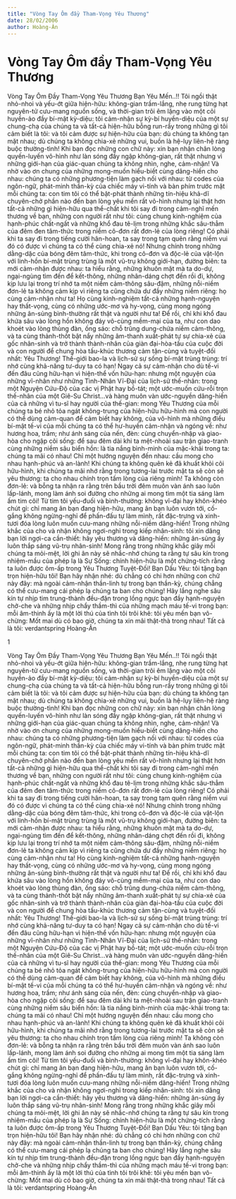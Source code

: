 ```yaml
---
title: "Vòng Tay Ôm đầy Tham-Vọng Yêu Thương"
date: 28/02/2006
author: Hoàng-Ân
---
```


# Vòng Tay Ôm đầy Tham-Vọng Yêu Thương

Vòng Tay Ôm Đầy Tham-Vọng Yêu Thương
     Bạn Yêu Mến..!!
     Tôi ngồi thật nhỏ-nhoi và yếu-ớt giữa hiện-hữu:  không-gian trầm-lắng, nhẹ rung từng hạt nguyên-tử cưu-mang nguồn sống, và thời-gian trôi êm lặng vào một cõi huyền-ảo đầy bí-mật kỳ-diệu:  tôi cảm-nhận sự kỳ-bí huyền-diệu của một sự chung-chạ của chúng ta và tất-cả hiện-hữu bỗng run-rẩy trong những gì tôi cảm biết là tôi: và tôi cảm được sự hiện-hữu của bạn: dù chúng ta không tạn mặt nhau; dù chúng ta không chia-xẻ những vui, buồn là hệ-lụy liên-hệ ràng buộc thường-tình!
     Khi bạn đọc những con chữ này:  xin bạn nhận chân lòng quyến-luyến vô-hình như làn sóng đầy ngập không-gian, rất thật nhưng vì những giới-hạn của giác-quan chúng ta không nhìn, nghe, cảm-nhận!  Và nhờ vào ơn chung của những mong-muốn hiểu-biết cùng dâng-hiến cho nhau:  chúng ta có những phương-tiện làm gạch nối với nhau:  từ codes của ngôn-ngữ,  phát-minh thần-kỳ của chiếc máy vi-tính và bàn phím trước mặt mỗi chúng ta:  con tim tôi có thể bật-phát thành những tín-hiệu khả-dĩ chuyên-chở phần nào đến bạn lòng yêu mến rất vô-hình nhưng lại thật hơn tất-cả những gì hiện-hữu qua thể-chất khi tôi say đi trong cảm-nghĩ mến thương về bạn, những con người rất như tôi: cùng chung kinh-nghiệm của hạnh-phúc chất-ngất và những khổ đau tê-lịm trong những khắc sâu-thẳm của đêm đen tâm-thức trong niềm cô-đơn rất đơn-lẻ của lòng riêng!
      Có phải khi ta say đi trong tiếng cười hân-hoan, ta say trong tạm quên rằng niềm vui đó có được vì chúng ta có thể cùng chia-xẻ nó!  Nhưng chính trong những dằng-dặc của bóng đêm tâm-thức, khi trong cô-đơn và độc-lẻ của vật-lộn với linh-hồn bí-mật trùng trùng là một vũ-trụ không giới-hạn, đường biên:  ta mới cảm-nhận được nhau:  ta hiểu rằng, những khuôn mặt mà ta do-dự, ngại-ngùng tìm đến để kết-thông, những nhân-dáng chợt đến rồi đi, không kịp lưu lại trong trí nhớ ta một niềm cảm-thông sâu-đậm,  những nỗi-niềm đơn-lẻ ta không cảm kịp vì riêng ta cũng chứa dư đầy những niềm riêng:  họ cùng cảm-nhận như ta!  Họ cùng kinh-nghiệm tất-cả những hạnh-nguyện hay thất-vọng, cùng có những ước-mơ và hy-vọng, cùng mong ngóng những ân-sủng bình-thường rất thật và người như ta!  Để rồi,  chỉ khi khổ đau khứa sâu vào lòng hồn không đáy vô-cùng mềm-mại của ta, như con dao khoét vào lòng thùng đàn, ống sáo:  chỗ trũng dung-chứa niềm cảm-thông, và ta cùng thảnh-thốt bật nẩy những âm-thanh xuất-phát tự sự chia-xẻ của gốc nhân-sinh và trở thành thành-nhân của giàn đại-hòa-tấu của cuộc đời và con người để chung hòa tấu-khúc thương cảm tận-cùng và tuyệt-đối nhất:  Yêu Thương!
      Thế-giới bao-la và lịch-sử sự sống bí-mật trùng trùng:  trí nhớ cùng khả-năng tư-duy ta có hạn!  Ngay cả sự cảm-nhận cho dù tế-vi đến đâu cũng hữu-hạn vì hiện-thể vốn hữu-hạn:  nhưng một nguyện của những vĩ-nhân như những Tình-Nhân Vĩ-Đại của lịch-sử thế-nhân: trong một Nguyện Cứu-Độ của các vị Phật hay bồ-tát; một ước-muốn cứu-rỗi trọn thế-nhân của một Giê-Su Christ...và hàng muôn vàn ước-nguyền dâng-hiến của cả những vì tu-sĩ hay người của thế-gian:  mong Yêu Thương của mỗi chúng ta bé nhỏ tỏa ngát không-trung của hiện-hữu hữu-hình mà con người có thể dùng cảm-quan để cảm biết hay không, của vô-hình mà những điều bí-mật tế-vi của mỗi chúng ta có thể hư-huyền cảm-nhận và ngóng về:  như hương hoa, trầm; như ánh sáng của nến, đèn:  cùng chuyển-nhập và giao-hòa cho ngập cõi sống:  để sau đêm dài khi ta mệt-nhoài sau trận giao-tranh cùng những niềm sâu biển hồn:  là tia nắng bình-minh của mặc-khải trong ta:  chúng ta mãi có nhau!  Chỉ một hướng nguyện đến nhau: cầu mong cho nhau hạnh-phúc và an-lành!  Khi chúng ta không quên kẻ đã khuất khỏi cõi hữu-hình, khi chúng ta mãi nhớ rằng trong tương-lai trước mặt ta sẽ còn sẽ yêu thương:  ta cho nhau chính trọn tấm lòng của riêng mình!  Ta không còn đơn-lẻ:  và bỗng ta nhận ra rằng trên bầu trời đêm muôn vàn ánh sao luôn lấp-lánh,  mong làm ánh soi đường cho những ai mong tìm một tia sáng làm ấm tim côi!
      Từ tim tôi yếu-đuối và bình-thường:  không vĩ-đại hay khôn-khéo chút gì: chỉ mang ân bạn đang hiện-hữu, mang ân bạn luôn vươn tới, cố-gắng không ngừng-nghỉ để phấn-đấu tự làm mình, rất đặc-trưng và xinh-tươi đóa lòng luôn muốn cưu-mang những nỗi-niềm dâng-hiến!  Trong những khắc của cho và nhận không ngơi-nghỉ trong kiếp nhân-sinh:  tôi xin dâng bạn lời ngợi-ca cần-thiết: hãy yêu thương và dâng-hiến:  những ân-sủng ấy luôn thắp sáng vũ-trụ nhân-sinh!  Mong rằng trong những khắc giây mỗi chúng ta mỏi-mệt,  lời ghi ân này sẽ nhắc-nhớ chúng ta rằng tự sâu kín trong nhiệm-mầu của phép lạ là Sự Sống: chính hiện-hữu là một chứng-tích rằng ta luôn được ôm-ấp trong Yêu Thương Tuyệt-Đối!
     Bạn Dấu Yêu: tôi tặng bạn trọn hiện-hữu tôi!  Bạn hãy nhận nhé: dù chẳng có chi hơn những con chữ này đây:  mà ngoài cảm-nhận thần-linh tự trong bạn thần-kỳ, chúng chẳng có thể cưu-mang cái phép lạ chúng ta ban cho chúng!  Hãy lắng nghe sâu kín tự nhịp tim trung-thành đều-đặn trong lồng ngực bạn đầy hạnh-nguyện chở-che và những nhịp chẩy thầm-thì của những mạch máu tế-vi trong bạn:  mỗi âm-thinh ấy là một lời thú của tình tôi trôi khẽ:  tôi yêu mến bạn vô-chừng:
     Mốt mai dù có bao giờ, chúng ta xin mãi thật-thà trong nhau!
Tất cả là tôi: verdantspring Hoàng-Ân

1

Vòng Tay Ôm Đầy Tham-Vọng Yêu Thương
     Bạn Yêu Mến..!!
     Tôi ngồi thật nhỏ-nhoi và yếu-ớt giữa hiện-hữu:  không-gian trầm-lắng, nhẹ rung từng hạt nguyên-tử cưu-mang nguồn sống, và thời-gian trôi êm lặng vào một cõi huyền-ảo đầy bí-mật kỳ-diệu:  tôi cảm-nhận sự kỳ-bí huyền-diệu của một sự chung-chạ của chúng ta và tất-cả hiện-hữu bỗng run-rẩy trong những gì tôi cảm biết là tôi: và tôi cảm được sự hiện-hữu của bạn: dù chúng ta không tạn mặt nhau; dù chúng ta không chia-xẻ những vui, buồn là hệ-lụy liên-hệ ràng buộc thường-tình!
     Khi bạn đọc những con chữ này:  xin bạn nhận chân lòng quyến-luyến vô-hình như làn sóng đầy ngập không-gian, rất thật nhưng vì những giới-hạn của giác-quan chúng ta không nhìn, nghe, cảm-nhận!  Và nhờ vào ơn chung của những mong-muốn hiểu-biết cùng dâng-hiến cho nhau:  chúng ta có những phương-tiện làm gạch nối với nhau:  từ codes của ngôn-ngữ,  phát-minh thần-kỳ của chiếc máy vi-tính và bàn phím trước mặt mỗi chúng ta:  con tim tôi có thể bật-phát thành những tín-hiệu khả-dĩ chuyên-chở phần nào đến bạn lòng yêu mến rất vô-hình nhưng lại thật hơn tất-cả những gì hiện-hữu qua thể-chất khi tôi say đi trong cảm-nghĩ mến thương về bạn, những con người rất như tôi: cùng chung kinh-nghiệm của hạnh-phúc chất-ngất và những khổ đau tê-lịm trong những khắc sâu-thẳm của đêm đen tâm-thức trong niềm cô-đơn rất đơn-lẻ của lòng riêng!
      Có phải khi ta say đi trong tiếng cười hân-hoan, ta say trong tạm quên rằng niềm vui đó có được vì chúng ta có thể cùng chia-xẻ nó!  Nhưng chính trong những dằng-dặc của bóng đêm tâm-thức, khi trong cô-đơn và độc-lẻ của vật-lộn với linh-hồn bí-mật trùng trùng là một vũ-trụ không giới-hạn, đường biên:  ta mới cảm-nhận được nhau:  ta hiểu rằng, những khuôn mặt mà ta do-dự, ngại-ngùng tìm đến để kết-thông, những nhân-dáng chợt đến rồi đi, không kịp lưu lại trong trí nhớ ta một niềm cảm-thông sâu-đậm,  những nỗi-niềm đơn-lẻ ta không cảm kịp vì riêng ta cũng chứa dư đầy những niềm riêng:  họ cùng cảm-nhận như ta!  Họ cùng kinh-nghiệm tất-cả những hạnh-nguyện hay thất-vọng, cùng có những ước-mơ và hy-vọng, cùng mong ngóng những ân-sủng bình-thường rất thật và người như ta!  Để rồi,  chỉ khi khổ đau khứa sâu vào lòng hồn không đáy vô-cùng mềm-mại của ta, như con dao khoét vào lòng thùng đàn, ống sáo:  chỗ trũng dung-chứa niềm cảm-thông, và ta cùng thảnh-thốt bật nẩy những âm-thanh xuất-phát tự sự chia-xẻ của gốc nhân-sinh và trở thành thành-nhân của giàn đại-hòa-tấu của cuộc đời và con người để chung hòa tấu-khúc thương cảm tận-cùng và tuyệt-đối nhất:  Yêu Thương!
      Thế-giới bao-la và lịch-sử sự sống bí-mật trùng trùng:  trí nhớ cùng khả-năng tư-duy ta có hạn!  Ngay cả sự cảm-nhận cho dù tế-vi đến đâu cũng hữu-hạn vì hiện-thể vốn hữu-hạn:  nhưng một nguyện của những vĩ-nhân như những Tình-Nhân Vĩ-Đại của lịch-sử thế-nhân: trong một Nguyện Cứu-Độ của các vị Phật hay bồ-tát; một ước-muốn cứu-rỗi trọn thế-nhân của một Giê-Su Christ...và hàng muôn vàn ước-nguyền dâng-hiến của cả những vì tu-sĩ hay người của thế-gian:  mong Yêu Thương của mỗi chúng ta bé nhỏ tỏa ngát không-trung của hiện-hữu hữu-hình mà con người có thể dùng cảm-quan để cảm biết hay không, của vô-hình mà những điều bí-mật tế-vi của mỗi chúng ta có thể hư-huyền cảm-nhận và ngóng về:  như hương hoa, trầm; như ánh sáng của nến, đèn:  cùng chuyển-nhập và giao-hòa cho ngập cõi sống:  để sau đêm dài khi ta mệt-nhoài sau trận giao-tranh cùng những niềm sâu biển hồn:  là tia nắng bình-minh của mặc-khải trong ta:  chúng ta mãi có nhau!  Chỉ một hướng nguyện đến nhau: cầu mong cho nhau hạnh-phúc và an-lành!  Khi chúng ta không quên kẻ đã khuất khỏi cõi hữu-hình, khi chúng ta mãi nhớ rằng trong tương-lai trước mặt ta sẽ còn sẽ yêu thương:  ta cho nhau chính trọn tấm lòng của riêng mình!  Ta không còn đơn-lẻ:  và bỗng ta nhận ra rằng trên bầu trời đêm muôn vàn ánh sao luôn lấp-lánh,  mong làm ánh soi đường cho những ai mong tìm một tia sáng làm ấm tim côi!
      Từ tim tôi yếu-đuối và bình-thường:  không vĩ-đại hay khôn-khéo chút gì: chỉ mang ân bạn đang hiện-hữu, mang ân bạn luôn vươn tới, cố-gắng không ngừng-nghỉ để phấn-đấu tự làm mình, rất đặc-trưng và xinh-tươi đóa lòng luôn muốn cưu-mang những nỗi-niềm dâng-hiến!  Trong những khắc của cho và nhận không ngơi-nghỉ trong kiếp nhân-sinh:  tôi xin dâng bạn lời ngợi-ca cần-thiết: hãy yêu thương và dâng-hiến:  những ân-sủng ấy luôn thắp sáng vũ-trụ nhân-sinh!  Mong rằng trong những khắc giây mỗi chúng ta mỏi-mệt,  lời ghi ân này sẽ nhắc-nhớ chúng ta rằng tự sâu kín trong nhiệm-mầu của phép lạ là Sự Sống: chính hiện-hữu là một chứng-tích rằng ta luôn được ôm-ấp trong Yêu Thương Tuyệt-Đối!
     Bạn Dấu Yêu: tôi tặng bạn trọn hiện-hữu tôi!  Bạn hãy nhận nhé: dù chẳng có chi hơn những con chữ này đây:  mà ngoài cảm-nhận thần-linh tự trong bạn thần-kỳ, chúng chẳng có thể cưu-mang cái phép lạ chúng ta ban cho chúng!  Hãy lắng nghe sâu kín tự nhịp tim trung-thành đều-đặn trong lồng ngực bạn đầy hạnh-nguyện chở-che và những nhịp chẩy thầm-thì của những mạch máu tế-vi trong bạn:  mỗi âm-thinh ấy là một lời thú của tình tôi trôi khẽ:  tôi yêu mến bạn vô-chừng:
     Mốt mai dù có bao giờ, chúng ta xin mãi thật-thà trong nhau!
Tất cả là tôi: verdantspring Hoàng-Ân
